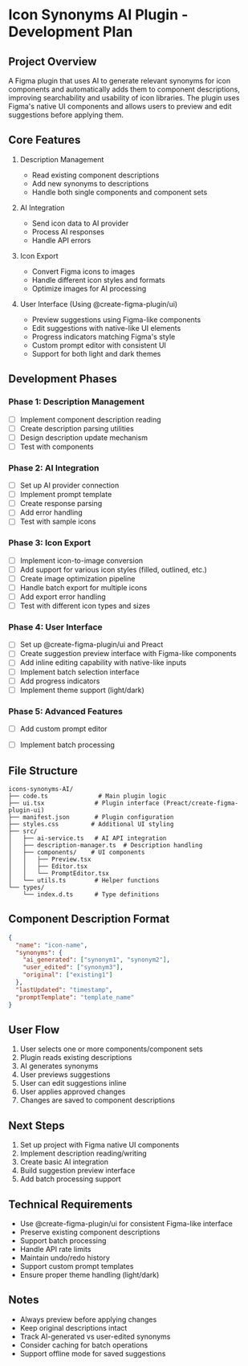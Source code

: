 # Icon Synonyms AI Plugin - Development Plan

## Project Overview
A Figma plugin that uses AI to generate relevant synonyms for icon components and automatically adds them to component descriptions, improving searchability and usability of icon libraries. The plugin uses Figma's native UI components and allows users to preview and edit suggestions before applying them.

## Core Features
1. Description Management
   - Read existing component descriptions
   - Add new synonyms to descriptions
   - Handle both single components and component sets

2. AI Integration
   - Send icon data to AI provider
   - Process AI responses
   - Handle API errors

3. Icon Export
   - Convert Figma icons to images
   - Handle different icon styles and formats
   - Optimize images for AI processing

4. User Interface (Using @create-figma-plugin/ui)
   - Preview suggestions using Figma-like components
   - Edit suggestions with native-like UI elements
   - Progress indicators matching Figma's style
   - Custom prompt editor with consistent UI
   - Support for both light and dark themes

## Development Phases

### Phase 1: Description Management
- [ ] Implement component description reading
- [ ] Create description parsing utilities
- [ ] Design description update mechanism
- [ ] Test with components

### Phase 2: AI Integration
- [ ] Set up AI provider connection
- [ ] Implement prompt template
- [ ] Create response parsing
- [ ] Add error handling
- [ ] Test with sample icons

### Phase 3: Icon Export
- [ ] Implement icon-to-image conversion
- [ ] Add support for various icon styles (filled, outlined, etc.)
- [ ] Create image optimization pipeline
- [ ] Handle batch export for multiple icons
- [ ] Add export error handling
- [ ] Test with different icon types and sizes

### Phase 4: User Interface
- [ ] Set up @create-figma-plugin/ui and Preact
- [ ] Create suggestion preview interface with Figma-like components
- [ ] Add inline editing capability with native-like inputs
- [ ] Implement batch selection interface
- [ ] Add progress indicators
- [ ] Implement theme support (light/dark)

### Phase 5: Advanced Features
- [ ] Add custom prompt editor
- [ ] Implement batch processing


## File Structure
```
icons-synonyms-AI/
├── code.ts              # Main plugin logic
├── ui.tsx              # Plugin interface (Preact/create-figma-plugin-ui)
├── manifest.json       # Plugin configuration
├── styles.css         # Additional UI styling
├── src/
│   ├── ai-service.ts   # AI API integration
│   ├── description-manager.ts  # Description handling
│   ├── components/    # UI components
│   │   ├── Preview.tsx
│   │   ├── Editor.tsx
│   │   └── PromptEditor.tsx
│   └── utils.ts        # Helper functions
└── types/
    └── index.d.ts      # Type definitions
```

## Component Description Format
```json
{
  "name": "icon-name",
  "synonyms": {
    "ai_generated": ["synonym1", "synonym2"],
    "user_edited": ["synonym3"],
    "original": ["existing1"]
  },
  "lastUpdated": "timestamp",
  "promptTemplate": "template_name"
}
```

## User Flow
1. User selects one or more components/component sets
2. Plugin reads existing descriptions
3. AI generates synonyms
4. User previews suggestions
5. User can edit suggestions inline
6. User applies approved changes
7. Changes are saved to component descriptions

## Next Steps
1. Set up project with Figma native UI components
2. Implement description reading/writing
3. Create basic AI integration
4. Build suggestion preview interface
5. Add batch processing support

## Technical Requirements
- Use @create-figma-plugin/ui for consistent Figma-like interface
- Preserve existing component descriptions
- Support batch processing
- Handle API rate limits
- Maintain undo/redo history
- Support custom prompt templates
- Ensure proper theme handling (light/dark)

## Notes
- Always preview before applying changes
- Keep original descriptions intact
- Track AI-generated vs user-edited synonyms
- Consider caching for batch operations
- Support offline mode for saved suggestions 

